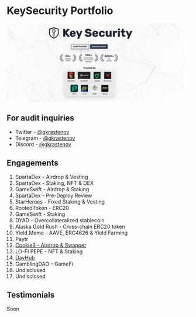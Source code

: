 # KeySecurity Portfolio

![Intro](./imgs/intro.png)

## For audit inquiries

- Twitter - [@gkrastenov](https://twitter.com/gkrastenov)
- Telegram - [@gkrastenov](https://t.me/gkrastenov)
- Discord - [@gkrastenov](discordapp.com/users/830181816433377310)

## Engagements

1. SpartaDex - Airdrop & Vesting
2. SpartaDex - Staking, NFT & DEX
3. GameSwift - Airdrop & Staking
4. SpartaDex - Pre-Deploy Review
5. StarHeroes - Fixed Staking & Vesting
6. RootedToken - ERC20
7. GameSwift - Staking
8. DYAD - Overcollateralized stablecoin
9. Alaska Gold Rush - Cross-chain ERC20 token
10. Yield.Meme - AAVE, ERC4626 & Yield Farming
11. Paytr
12. [Cookie3 - Airdrop & Swapper](./reports/Cookie3-Security-Review.pdf)
13. LO-FI PEPE - NFT & Staking
14. [DayHub](./reports/DayHub-FairLaunch-Security-Review.pdf)
15. GamblingDAO - GameFi
16. Undisclosed
17. Undisclosed

## Testimonials

Soon
